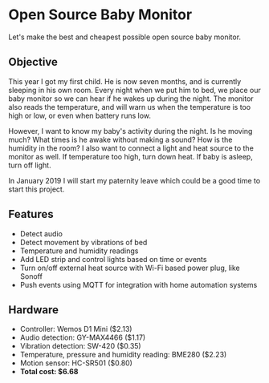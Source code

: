 # Open Source Baby Monitor
Let's make the best and cheapest possible open source baby monitor.

## Objective
This year I got my first child. He is now seven months, and is currently sleeping in his own room. Every night when we put him to bed, we place our baby monitor so we can hear if he wakes up during the night. The monitor also reads the temperature, and will warn us when the temperature is too high or low, or even when battery runs low.

However, I want to know my baby's activity during the night. Is he moving much? What times is he awake without making a sound? How is the humidity in the room? I also want to connect a light and heat source to the monitor as well. If temperature too high, turn down heat. If baby is asleep, turn off light.

In January 2019 I will start my paternity leave which could be a good time to start this project.

## Features
- Detect audio
- Detect movement by vibrations of bed
- Temperature and humidity readings
- Add LED strip and control lights based on time or events
- Turn on/off external heat source with Wi-Fi based power plug, like Sonoff
- Push events using MQTT for integration with home automation systems

## Hardware
- Controller: Wemos D1 Mini ($2.13)
- Audio detection: GY-MAX4466 ($1.17)
- Vibration detection: SW-420 ($0.35)
- Temperature, pressure and humidity reading: BME280 ($2.23)
- Motion sensor: HC-SR501 ($0.80)
- **Total cost: $6.68**
